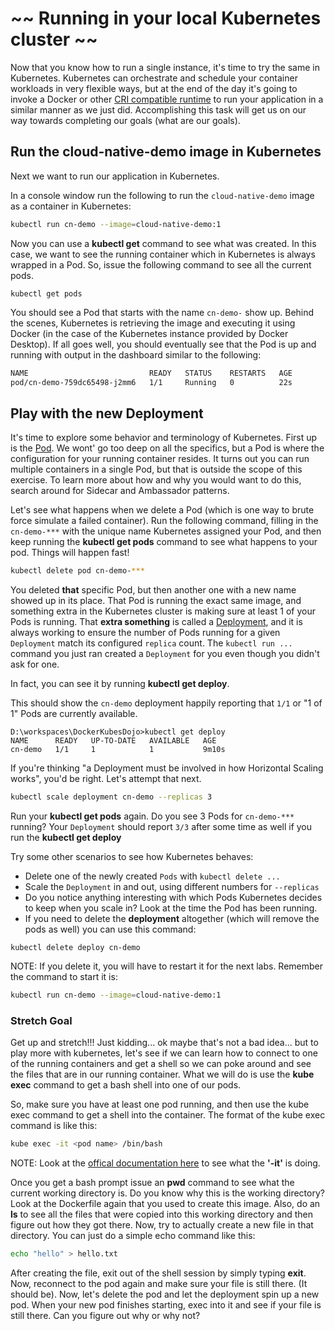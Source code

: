 # ~~ Running in your local Kubernetes cluster ~~

Now that you know how to run a single instance, it's time to try the same in Kubernetes.  Kubernetes can orchestrate and schedule your container workloads in very flexible ways, but at the end of the day it's going to invoke a Docker or other [CRI compatible runtime](https://www.opencontainers.org/) to run your application in a similar manner as we just did.  Accomplishing this task will get us on our way towards completing our goals (what are our goals).

## Run the cloud-native-demo image in Kubernetes

Next we want to run our application in Kubernetes. 

In a console window run the following to run the `cloud-native-demo` image as a container in Kubernetes:

```bash
kubectl run cn-demo --image=cloud-native-demo:1
```

Now you can use a **kubectl get** command to see what was created. In this case, we want to see the running container which in Kubernetes is always wrapped in a Pod.  So, issue the following command to see all the current pods.

```
kubectl get pods
```

You should see a Pod that starts with the name `cn-demo-` show up.  Behind the scenes, Kubernetes is retrieving the image and executing it using Docker (in the case of the Kubernetes instance provided by Docker Desktop).  If all goes well, you should eventually see that the Pod is up and running with output in the dashboard similar to the following:

```bash
NAME                           READY   STATUS    RESTARTS   AGE
pod/cn-demo-759dc65498-j2mm6   1/1     Running   0          22s
```

## Play with the new Deployment

It's time to explore some behavior and terminology of Kubernetes.  First up is the [Pod](https://kubernetes.io/docs/concepts/workloads/pods/pod/).  We wont' go too deep on all the specifics, but a Pod is where the configuration for your running container resides.  It turns out you can run multiple containers in a single Pod, but that is outside the scope of this exercise.  To learn more about how and why you would want to do this, search around for Sidecar and Ambassador patterns.

Let's see what happens when we delete a Pod (which is one way to brute force simulate a failed container).  Run the following command, filling in the `cn-demo-***` with the unique name Kubernetes assigned your Pod, and then keep running the **kubectl get pods** command to see what happens to your pod.  Things will happen fast!

```bash
kubectl delete pod cn-demo-***
```


You deleted **that** specific Pod, but then another one with a new name showed up in its place.  That Pod is running the exact same image, and something extra in the Kubernetes cluster is making sure at least 1 of your Pods is running.  That **extra something** is called a [Deployment](https://kubernetes.io/docs/concepts/workloads/controllers/deployment/), and it is always working to ensure the number of Pods running for a given `Deployment` match its configured `replica` count.  The `kubectl run ...` command you just ran created a `Deployment` for you even though you didn't ask for one.  

In fact, you can see it by running **kubectl get deploy**.  

This should show the `cn-demo` deployment happily reporting that `1/1` or "1 of 1" Pods are currently available.
```
D:\workspaces\DockerKubesDojo>kubectl get deploy
NAME      READY   UP-TO-DATE   AVAILABLE   AGE
cn-demo   1/1     1            1           9m10s

```

If you're thinking "a Deployment must be involved in how Horizontal Scaling works", you'd be right.  Let's attempt that next.

```bash
kubectl scale deployment cn-demo --replicas 3
```

Run your **kubectl get pods** again.  Do you see 3 Pods for `cn-demo-***` running?  Your `Deployment` should report `3/3` after some time as well if you run the **kubectl get deploy**

Try some other scenarios to see how Kubernetes behaves:
* Delete one of the newly created `Pods` with `kubectl delete ...`
* Scale the `Deployment` in and out, using different numbers for `--replicas`
* Do you notice anything interesting with which Pods Kubernetes decides to keep when you scale in?  Look at the time the Pod has been running.
* If you need to delete the **deployment** altogether (which will remove the pods as well) you can use this command:
```
kubectl delete deploy cn-demo

```
NOTE: If you delete it, you will have to restart it for the next labs.
Remember the command to start it is:
```bash
kubectl run cn-demo --image=cloud-native-demo:1
```

### Stretch Goal

Get up and stretch!!!  Just kidding... ok maybe that's not a bad idea... but to play more with kubernetes, let's see if we can learn how to connect to one of the running containers and get a shell so we can poke around and see the files that are in our running container.  What we will do is use the **kube exec** command to get a bash shell into one of our pods.

So, make sure you have at least one pod running, and then use the kube exec command to get a shell into the container.
The format of the kube exec command is like this:
```bash
kube exec -it <pod name> /bin/bash
```

NOTE: Look at the [offical documentation here](https://kubernetes.io/docs/reference/generated/kubectl/kubectl-commands#exec) to see what the **'-it'** is doing.  

Once you get a bash prompt issue an **pwd** command to see what the current working directory is.
Do you know why this is the working directory?
Look at the Dockerfile again that you used to create this image.
Also, do an **ls** to see all the files that were copied into this working directory and then figure out how they got there.
Now, try to actually create a new file in that directory.  You can just do a simple echo command like this:
```bash
echo "hello" > hello.txt
```
After creating the file, exit out of the shell session by simply typing **exit**.
Now, reconnect to the pod again and make sure your file is still there. (It should be).
Now, let's delete the pod and let the deployment spin up a new pod.
When your new pod finishes starting, exec into it and see if your file is still there.
Can you figure out why or why not?



